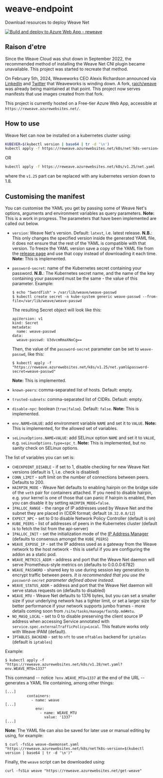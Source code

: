 # weave-endpoint

 Download resources to deploy Weave Net  

[![Build and deploy to Azure Web App - reweave](https://github.com/rajch/weave-endpoint/actions/workflows/main_reweave.yml/badge.svg)](https://github.com/rajch/weave-endpoint/actions/workflows/main_reweave.yml)

## Raison d'etre

Since the Weave Cloud was shut down in September 2022, the recommended method of installing the Weave Net CNI plugin became unavailable. This project was started to recreate that method.

On February 5th, 2024, Weaveworks CEO Alexis Richardson announced via [LinkedIn](https://www.linkedin.com/posts/richardsonalexis_hi-everyone-i-am-very-sad-to-announce-activity-7160295096825860096-ZS67/) and [Twitter](https://twitter.com/monadic/status/1754530336120140116) that Weaveworks is winding down. A fork, [rajch/weave](https://github.com/rajch/weave) was already being maintained at that point. This project now serves manifests that use images created from that fork.

This project is currently hosted on a Free-tier Azure Web App, accessible at `https://reweave.azurewebsites.net/`.

## How to use

Weave Net can now be installed on a kubernetes cluster using:

```bash
KUBEVER=$(kubectl version | base64 | tr -d '\n')
kubectl apply -f https://reweave.azurewebsites.net/k8s/net?k8s-version=$KUBEVER
```
OR

```bash
kubectl apply -f https://reweave.azurewebsites.net/k8s/v1.25/net.yaml
```
where the `v1.25` part can be replaced with any kubernetes version down to 1.8.

## Customising the manifest

You can customise the YAML you get by passing some of Weave Net's options, arguments and environment variables as query parameters. **Note:** This is a work in progress. The parameters that have been implemented are called out below.

  - `version`: Weave Net's version. Default: `latest`, i.e. latest release. **N.B.**: This only changes the specified version inside the generated YAML file, it does not ensure that the rest of the YAML is compatible with that version. To freeze the YAML version save a copy of the YAML file from the [release page](https://github.com/rajch/weave/releases) and use that copy instead of downloading it each time. **Note:** This is implemented.  
  - `password-secret`: name of the Kubernetes secret containing your password.  **N.B.**: The Kubernetes secret name, and the name of the key containing your password must be the same - the value of this parameter.
     Example:

        $ echo "Swordfish" > /var/lib/weave/weave-passwd
        $ kubectl create secret -n kube-system generic weave-passwd --from-file=/var/lib/weave/weave-passwd

    The resulting Secret object will look like this:

        apiVersion: v1
        kind: Secret
        metadata:
          name: weave-passwd
        data:
          weave-passwd: U3dvcmRmaXNoCg==

    Then, the value of the `password-secret` parameter can be set to `weave-passwd`, like this:

        $ kubectl apply -f "https://reweave.azurewebsites.net/k8s/v1.25/net.yaml&password-secret=weave-passwd"

    **Note:** This is implemented.
  - `known-peers`: comma-separated list of hosts. Default: empty.
  - `trusted-subnets`: comma-separated list of CIDRs. Default: empty.
  - `disable-npc`: boolean (`true|false`). Default: `false`. **Note:** This is implemented.
  - `env.NAME=VALUE`: add environment variable `NAME` and set it to `VALUE`. **Note:** This is implemented, for the allowed set of variables.
  - `seLinuxOptions.NAME=VALUE`: add SELinux option `NAME` and set it to `VALUE`, e.g. `seLinuxOptions.type=spc_t`. **Note:** This is implemented, but no sanity check on SELinux options.

The list of variables you can set is:

* `CHECKPOINT_DISABLE` - if set to 1, disable checking for new Weave Net
  versions (default is 1, i.e. check is disabled)
* `CONN_LIMIT` - soft limit on the number of connections between
  peers. Defaults to 200.
* `HAIRPIN_MODE` - Weave Net defaults to enabling hairpin on the bridge side of
  the `veth` pair for containers attached. If you need to disable hairpin, e.g. your
  kernel is one of those that can panic if hairpin is enabled, then you can disable it
  by setting `HAIRPIN_MODE=false`.
* `IPALLOC_RANGE` - the range of IP addresses used by Weave Net
  and the subnet they are placed in (CIDR format; default `10.32.0.0/12`)
* `EXPECT_NPC` - set to 0 to disable Network Policy Controller (default is on)
* `KUBE_PEERS` - list of addresses of peers in the Kubernetes cluster
  (default is to fetch the list from the api-server)
* `IPALLOC_INIT` - set the initialization mode of the [IP Address
  Manager](/site/operational-guide/concepts.md#ip-address-manager)
  (defaults to consensus amongst the `KUBE_PEERS`)
* `WEAVE_EXPOSE_IP` - set the IP address used as a gateway from the
  Weave network to the host network - this is useful if you are
  configuring the addon as a static pod.
* `WEAVE_METRICS_ADDR` - address and port that the Weave Net
  daemon will serve Prometheus-style metrics on (defaults to 0.0.0.0:6782)
*  `WEAVE_PASSWORD` - shared key to use during session key generation to encrypt traffic between peers. *It is recommended that you use the `password-secret` parameter defined above instead*.
* `WEAVE_STATUS_ADDR` - address and port that the Weave Net
  daemon will serve status requests on (defaults to disabled)
* `WEAVE_MTU` - Weave Net defaults to 1376 bytes, but you can set a
  smaller size if your underlying network has a tighter limit, or set
  a larger size for better performance if your network supports jumbo
  frames - more
  details coming soon from `/site/tasks/manage/fastdp.md#mtu`.
* `NO_MASQ_LOCAL` - set to 0 to disable preserving the client source IP address when
  accessing Service annotated with `service.spec.externalTrafficPolicy=Local`.
  This feature works only with Weave IPAM (default).
* `IPTABLES_BACKEND` - set to `nft` to use `nftables` backend for `iptables` (default is `iptables`) 

Example:
```
$ kubectl apply -f "https://reweave.azurewebsites.net/k8s/v1.28/net.yaml?env.WEAVE_MTU=1337"
```
This command -- notice `?env.WEAVE_MTU=1337` at the end of the URL -- generates a YAML file containing, among other things:

```
[...]
          containers:
            - name: weave
[...]
              env:
                - name: WEAVE_MTU
                  value: '1337'
[...]
```

**Note**: The YAML file can also be saved for later use or manual editing by using, for example:

```
$ curl -fsSLo weave-daemonset.yaml "https://reweave.azurewebsites.net/k8s/net?k8s-version=$(kubectl version | base64 | tr -d '\n')"
```

Finally, the `weave` script can be downloaded using:

```
curl -fsSLo weave "https://reweave.azurewebsites.net/get-weave"
```
